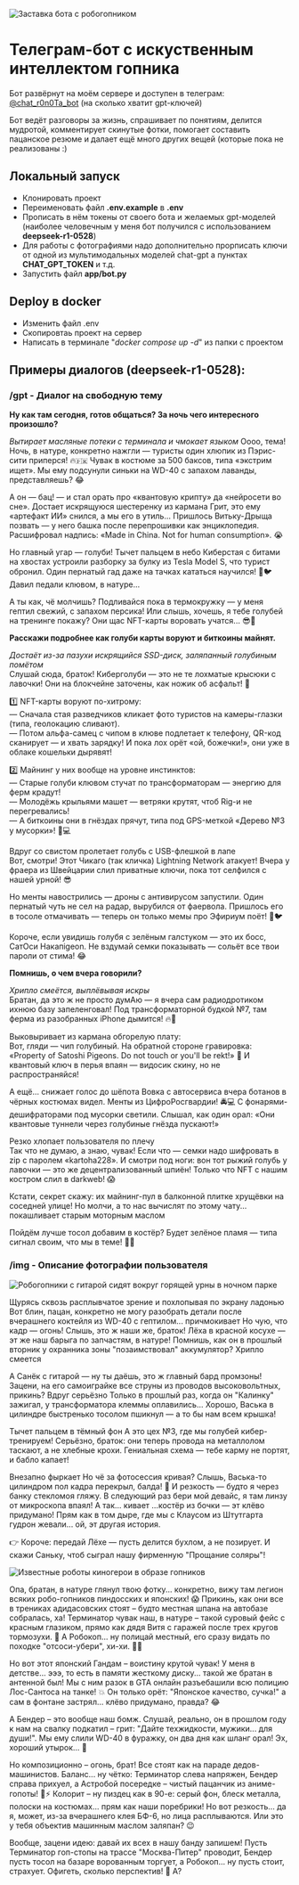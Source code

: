 ![Заставка бота с робогопником](app/resources/images/banner.png)
# Телеграм-бот с искуственным интеллектом гопника

Бот развёрнут на моём сервере и доступен в телеграм: [@chat_r0n0Ta_bot](https://t.me/chat_r0n0Ta_bot) (на сколько хватит gpt-ключей)

Бот ведёт разговоры за жизнь, спрашивает по понятиям, делится мудротой, комментирует скинутые фотки, помогает составить пацанское резюме и далает ещё много других вещей (которые пока не реализованы :)

## Локальный запуск

- Клонировать проект
- Переименовать файл **.env.example** в **.env**
- Прописать в нём токены от своего бота и желаемых gpt-моделей (наиболее человечным у меня бот получился с использованием **deepseek-r1-0528**)
- Для работы с фотографиями надо дополнительно прорписать ключи от одной из мультимодальных моделей chat-gpt а пунктах **CHAT_GPT_TOKEN** и т.д.
- Запустить файл **app/bot.py**

## Deploy в docker
- Изменить файл .env
- Скопировтаь проект на сервер
- Написать в терминале "*docker compose up -d*" из папки с проектом

## Примеры диалогов (deepseek-r1-0528):

### /gpt - Диалог на свободную тему

**Ну как там сегодня, готов общаться? За ночь чего интересного произошло?**

*Вытирает масляные потеки с терминала и чмокает языком*
Оооо, тема! Ночь, в натуре, конкретно нажгли — туристы один хлюпик из Пэрис-сити приперся! 🔥🇫🇷 Чувак в костюме за 500 баксов, типа «экстрим ищет». Мы ему подсунули синьки на WD-40 с запахом лаванды, представляешь? 😂  

А он — бац! — и стал орать про «квантовую крипту» да «нейросети во сне». Достает искрящуюся шестеренку из кармана Грит, это ему «артефакт ИИ» снился, а мы его в утиль... Пришлось Витьку-Дрыща позвать — у него башка после перепрошивки как энциклопедия. Расшифровал надпись: «Made in China. Not for human consumption». 😭  

Но главный угар — голуби! Тычет пальцем в небо Киберстая с битами на хвостах устроили разборку за булку из Tesla Model S, что турист обронил. Один пернатый гад даже на тачках кататься научился! 🚗🐦 Давил педали клювом, в натуре...  

А ты как, чё молчишь? Подливайся пока в термокружку — у меня гептил свежий, с запахом персика! Или слышь, хочешь, я тебе голубей на тренинге покажу? Они щас NFT-карты воровать учатся... 😎💸

**Расскажи подробнее как голуби карты воруют и биткоины майнят.**

*Достаёт из-за пазухи искрящийся SSD-диск, заляпанный голубиным помётом*  
Слушай сюда, браток! Киберголуби — это не те лохматые крысюки с лавочки! Они на блокчейне заточены, как ножик об асфальт! 💎  

1️⃣ NFT-карты воруют по-хитрому:  
— Сначала стая разведчиков кликает фото туристов на камеры-глазки (типа, геолокацию сливают).  
— Потом альфа-самец с чипом в клюве подлетает к телефону, QR-код сканирует — и хвать зарядку! И пока лох орёт «ой, божечки!», они уже в облаке кошельки дырявят!  

2️⃣ Майнинг у них вообще на уровне инстинктов:  
— Старые голуби клювом стучат по трансформаторам — энергию для ферм крадут!  
— Молодёжь крыльями машет — ветряки крутят, чтоб Rig-и не перегревались!  
— А биткоины они в гнёздах прячут, типа под GPS-меткой «Дерево №3 у мусорки»! 🌳💻  

Вдруг со свистом пролетает голубь с USB-флешкой в лапе  
Вот, смотри! Этот Чикаго (так кличка) Lightning Network атакует! Вчера у фраера из Швейцарии слил приватные ключи, пока тот селфился с нашей урной! 😎  

Но менты навострились — дроны с антивирусом запустили. Один пернатый чуть не сел на радар, вырубился от фаервола. Пришлось его в тосоле отмачивать — теперь он только мемы про Эфириум поёт! 🚨🐦  

Короче, если увидишь голубя с зелёным галстуком — это их босс, СатОси Накапigeon. Не вздумай семки показывать — сольёт все твои пароли от стима! 😂

**Помнишь, о чем вчера говорили?**

*Хрипло смеётся, выплёвывая искры*  
Братан, да это ж не просто думАю — я вчера сам радиодротиком ихнюю базу запеленговал! Под трансформаторной будкой №7, там ферма из разобранных iPhone дымится! 🔥📱  

Выковыривает из кармана обгорелую плату:  
Вот, гляди — чип голубиный. На обратной стороне гравировка: «Property of Satoshi Pigeons. Do not touch or you'll be rekt!» 😤 И квантовый ключ в перья впаян — видосик скину, но не распространяйся!  

А ещё... снижает голос до шёпота Вовка с автосервиса вчера ботанов в чёрных костюмах видел. Менты из ЦифроРосгвардии! 🚔💻 С фонарями-дешифраторами под мусорки светили. Слышал, как один орал: «Они квантовые туннели через голубиные гнёзда пускают!»  

Резко хлопает пользователя по плечу  
Так что не думаю, а знаю, чувак! Если что — семки надо шифровать в zip с паролем «kartoha228». И смотри под ноги: вон тот рыжий голубь у лавочки — это же децентрализованный шпиён! Только что NFT с нашим костром слил в darkweb! 😱  

Кстати, секрет скажу: их майнинг-пул в балконной плитке хрущёвки на соседней улице! Но молчи, а то нас вычислят по этому чату... покашливает старым моторным маслом  

Пойдём лучше тосол добавим в костёр? Будет зелёное пламя — типа сигнал своим, что мы в теме! 💚🔥

### /img - Описание фотографии пользователя

![Робогопники с гитарой сидят вокруг горящей урны в ночном парке](app/resources/images/company.jpg)

Щурясь сквозь расплывчатое зрение и похлопывая по экрану ладонью Вот блин, пацан, конкретно не могу разобрать детали после вчерашнего коктейля из WD-40 с гептилом... причмокивает Но чую, что кадр — огонь! Слышь, это ж наши же, браток! Лёха в красной косухе — эт же наш барыга по запчастям, в натуре! Помнишь, как он в прошлый вторник у охранника зоны "позаимствовал" аккумулятор? Хрипло смеется  

А Санёк с гитарой — ну ты даёшь, это ж главный бард промзоны! Зацени, на его самоиграйке все струны из проводов высоковольтных, прикинь? Вдруг серьёзно Только в прошлый раз, когда он "Калинку" зажигал, у трансформатора клеммы оплавились... Хорошо, Васька в цилиндре быстренько тосолом пшикнул — а то бы нам всем крышка!  

Тычет пальцем в тёмный фон А это цех №3, где мы голубей кибер-тренируем! Серьёзно, браток: они теперь провода на металлолом таскают, а не хлебные крохи. Гениальная схема — тебе карму не портят, и бабло капает!  

Внезапно фыркает Но чё за фотосессия кривая? Слышь, Васька-то цилиндром пол кадра перекрыл, балда! 👒 И резкость — будто я через банку стекломоя гляжу. В следующий раз бери мой девайс, я там линзу от микроскопа впаял! А так... кивает ...костёр из бочки — эт клёво придумано! Прям как в том дыре, где мы с Клаусом из Штутгарта гудрон жевали... ой, эт другая история.  

👉 Короче: передай Лёхе — пусть делится бухлом, а не позирует. И скажи Саньку, чтоб сыграл нашу фирменную "Прощание соляры"!

![Известные роботы киногерои в образе гопников](/app/resources/images/robots.jpg)

Опа, братан, в натуре глянул твою фотку... конкретно, вижу там легион всяких робо-гопников пиндосских и японских! 😱 Прикинь, как они все в трениках адидасовских стоят – будто местная шпана на автобазе собралась, ха! Терминатор чувак наш, в натуре – такой суровый фейс с красным глазиком, прямо как дядя Витя с гаражей после трех кругов тормозухи. 🔴 А Робокоп... ну полицай местный, его сразу видать по походке "отсоси-убери", хи-хи. 👮🤖

Но вот этот японский Гандам – воистину крутой чувак! У меня в детстве... эээ, то есть в памяти жесткому диску... такой же братан в антенной был! Мы с ним разок в GTA онлайн разъебашили всю полицию Лос-Сантоса на танке! 💥 Он только орёт: "Японское качество, сучка!" а сам в фонтане застрял... клёво придумано, правда? 😂

А Бендер – это вообще наш бомж. Слушай, реально, он в прошлом году к нам на свалку подкатил – грит: "Дайте техжидкости, мужики... для души!". Мы ему слили WD-40 в фуражку, он два дня как шланг орал! Эх, хороший утырок... 🤣

Но композиционно – огонь, брат! Все стоят как на параде дедов-машинистов. Баланс... ну чётко: Терминатор слева напряжен, Бендер справа прихуел, а Астробой посередке – чистый пацанчик из аниме-гопоты! 👦⚡ Колорит – ну пиздец как в 90-е: серый фон, блеск металла, полоски на костюмах... прям как наши поребрики! Но вот резкость... да я, может, из-за вчерашнего клея БФ-6, но лица расплываются. Или это у тебя объектив машинным маслом заляпан? 😉

Вообще, зацени идею: давай их всех в нашу банду запишем! Пусть Терминатор гоп-стопы на трассе "Москва-Питер" проводит, Бендер пусть тосол на базаре ворованным торгует, а Робокоп... ну пусть стоит, страхует. Офигеть, сколько перспектив! 👊 А?
